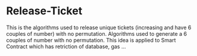 # Release-Ticket
This is the algorithms used to release unique tickets (increasing and have 6 couples of number) with no permutation.
Algorithms used to generate a 6 couples of number with no permutation. This idea is applied to Smart Contract which has retriction
of database, gas ...
